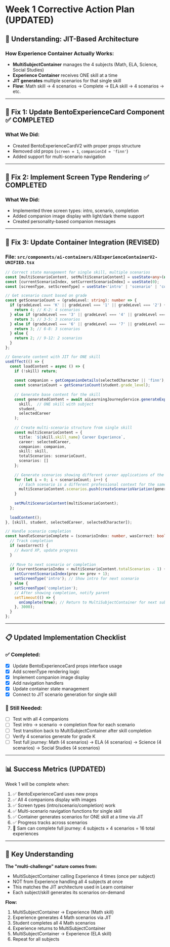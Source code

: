 # Week 1 Corrective Action Plan (UPDATED)

## 🎯 Understanding: JIT-Based Architecture

### How Experience Container Actually Works:
- **MultiSubjectContainer** manages the 4 subjects (Math, ELA, Science, Social Studies)
- **Experience Container** receives ONE skill at a time
- **JIT generates** multiple scenarios for that single skill
- **Flow**: Math skill → 4 scenarios → Complete → ELA skill → 4 scenarios → etc.

---

## 🔧 Fix 1: Update BentoExperienceCard Component ✅ COMPLETED

### What We Did:
- Created BentoExperienceCardV2 with proper props structure
- Removed old props (`screen = 1`, `companionId = 'finn'`)
- Added support for multi-scenario navigation

---

## 🔧 Fix 2: Implement Screen Type Rendering ✅ COMPLETED

### What We Did:
- Implemented three screen types: intro, scenario, completion
- Added companion image display with light/dark theme support
- Created personality-based companion messages

---

## 🔧 Fix 3: Update Container Integration (REVISED)

### File: `src/components/ai-containers/AIExperienceContainerV2-UNIFIED.tsx`

```typescript
// Correct state management for single skill, multiple scenarios
const [multiScenarioContent, setMultiScenarioContent] = useState<any>(null);
const [currentScenarioIndex, setCurrentScenarioIndex] = useState(0);
const [screenType, setScreenType] = useState<'intro' | 'scenario' | 'completion'>('intro');

// Get scenario count based on grade
const getScenarioCount = (gradeLevel: string): number => {
  if (gradeLevel === 'K' || gradeLevel === '1' || gradeLevel === '2') {
    return 4; // K-2: 4 scenarios
  } else if (gradeLevel === '3' || gradeLevel === '4' || gradeLevel === '5') {
    return 3; // 3-5: 3 scenarios  
  } else if (gradeLevel === '6' || gradeLevel === '7' || gradeLevel === '8') {
    return 3; // 6-8: 3 scenarios
  } else {
    return 2; // 9-12: 2 scenarios
  }
};

// Generate content with JIT for ONE skill
useEffect(() => {
  const loadContent = async () => {
    if (!skill) return;
    
    const companion = getCompanionDetails(selectedCharacter || 'finn');
    const scenarioCount = getScenarioCount(student.grade_level);
    
    // Generate base content for the skill
    const generatedContent = await aiLearningJourneyService.generateExperienceContent(
      skill,  // ONE skill with subject
      student,
      selectedCareer
    );
    
    // Create multi-scenario structure from single skill
    const multiScenarioContent = {
      title: `${skill.skill_name} Career Experience`,
      career: selectedCareer,
      companion: companion,
      skill: skill,
      totalScenarios: scenarioCount,
      scenarios: []
    };
    
    // Generate scenarios showing different career applications of the SAME skill
    for (let i = 0; i < scenarioCount; i++) {
      // Each scenario is a different professional context for the same skill
      multiScenarioContent.scenarios.push(createScenarioVariation(generatedContent, i));
    }
    
    setMultiScenarioContent(multiScenarioContent);
  };
  
  loadContent();
}, [skill, student, selectedCareer, selectedCharacter]);

// Handle scenario completion
const handleScenarioComplete = (scenarioIndex: number, wasCorrect: boolean) => {
  // Track completion
  if (wasCorrect) {
    // Award XP, update progress
  }
  
  // Move to next scenario or completion
  if (currentScenarioIndex < multiScenarioContent.totalScenarios - 1) {
    setCurrentScenarioIndex(prev => prev + 1);
    setScreenType('intro'); // Show intro for next scenario
  } else {
    setScreenType('completion');
    // After showing completion, notify parent
    setTimeout(() => {
      onComplete(true); // Return to MultiSubjectContainer for next subject
    }, 3000);
  }
};
```

---

## 📋 Updated Implementation Checklist

### ✅ Completed:
- [x] Update BentoExperienceCard props interface usage
- [x] Add screenType rendering logic  
- [x] Implement companion image display
- [x] Add navigation handlers
- [x] Update container state management
- [x] Connect to JIT scenario generation for single skill

### 🔄 Still Needed:
- [ ] Test with all 4 companions
- [ ] Test intro → scenario → completion flow for each scenario
- [ ] Test transition back to MultiSubjectContainer after skill completion
- [ ] Verify 4 scenarios generate for grade K
- [ ] Test full journey: Math (4 scenarios) → ELA (4 scenarios) → Science (4 scenarios) → Social Studies (4 scenarios)

---

## 📊 Success Metrics (UPDATED)

Week 1 will be complete when:
1. ✅ BentoExperienceCard uses new props
2. ✅ All 4 companions display with images
3. ✅ Screen types (intro/scenario/completion) work
4. ✅ Multi-scenario navigation functions for single skill
5. ✅ Container generates scenarios for ONE skill at a time via JIT
6. ✅ Progress tracks across scenarios
7. 🔄 Sam can complete full journey: 4 subjects × 4 scenarios = 16 total experiences

---

## 🚀 Key Understanding

**The "multi-challenge" nature comes from:**
- MultiSubjectContainer calling Experience 4 times (once per subject)
- NOT from Experience handling all 4 subjects at once
- This matches the JIT architecture used in Learn container
- Each subject/skill generates its scenarios on-demand

**Flow:**
1. MultiSubjectContainer → Experience (Math skill)
2. Experience generates 4 Math scenarios via JIT
3. Student completes all 4 Math scenarios
4. Experience returns to MultiSubjectContainer
5. MultiSubjectContainer → Experience (ELA skill)
6. Repeat for all subjects